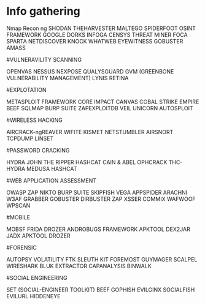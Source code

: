 # Info gathering
Nmap
Recon ng
SHODAN
THEHARVESTER
MALTEGO
SPIDERFOOT
OSINT FRAMEWORK
GOOGLE DORKS
INFOGA
CENSYS 
THREAT MINER
FOCA
SPARTA
NETDISCOVER
KNOCK
WHATWEB
EYEWITNESS
GOBUSTER
AMASS


#VULNERAVILITY SCANNING

OPENVAS
NESSUS
NEXPOSE
QUALYSGUARD
GVM (GREENBONE VULNERABILITY MANAGEMENT)
LYNIS
RETINA

#EXPLOTATION

METASPLOIT FRAMEWORK
CORE IMPACT CANVAS
COBAL STRIKE
EMPIRE
BEEF SQLMAP
BURP SUITE
ZAPEXPLOITDB
VEIL
UNICORN 
AUTOSPLOIT


#WIRELESS HACKING

AIRCRACK-ngREAVER
WIFITE
KISMET
NETSTUMBLER
AIRSNORT
TCPDUMP
LINSET

#PASSWORD CRACKING

HYDRA JOHN THE RIPPER
HASHCAT
CAIN & ABEL
OPHCRACK
THC-HYDRA
MEDUSA
HASHCAT


#WEB APPLICATION ASSESSMENT

OWASP ZAP
NIKTO
BURP SUITE
SKIPFISH
VEGA
APPSPIDER
ARACHNI
W3AF
GRABBER
GOBUSTER
DIRBUSTER
ZAP
XSSER
COMMIX
WAFWOOF
WPSCAN

#MOBILE

MOBSF
FRIDA
DROZER
ANDROBUGS FRAMEWORK
APKTOOL
DEX2JAR
JADX
APKTOOL
DROZER


#FORENSIC

AUTOPSY
VOLATILITY
FTK
SLEUTH KIT
FOREMOST
GUYMAGER
SCALPEL
WIRESHARK
BLUK EXTRACTOR
CAPANALYSIS
BINWALK


#SOCIAL ENGINEERING

SET (SOCIAL-ENGINEER TOOLKIT)
BEEF
GOPHISH
EVILGINX
SOCIALFISH
EVILURL
HIDDENEYE
